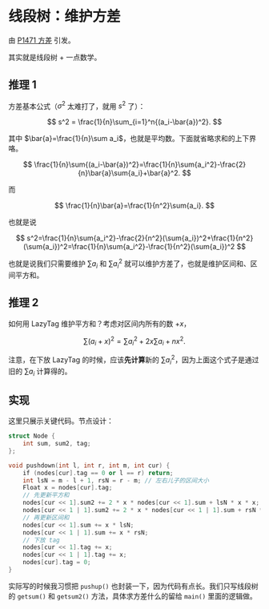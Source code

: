 # 线段树：维护方差

由 [P1471 方差](https://www.luogu.com.cn/problem/P1471) 引发。

其实就是线段树 + 一点数学。

## 推理 1

方差基本公式（$\sigma^2$ 太难打了，就用 $s^2$ 了）：

$$
s^2 = \frac{1}{n}\sum_{i=1}^n{(a_i-\bar{a})^2}.
$$

其中 $\bar{a}=\frac{1}{n}\sum a_i$，也就是平均数。下面就省略求和的上下界咯。

$$
\frac{1}{n}\sum{(a_i-\bar{a})^2}=\frac{1}{n}\sum{a_i^2}-\frac{2}{n}\bar{a}\sum{a_i}+\bar{a}^2.
$$

而

$$
\frac{1}{n}\bar{a}=\frac{1}{n^2}\sum{a_i}.
$$

也就是说

$$
s^2=\frac{1}{n}\sum{a_i^2}-\frac{2}{n^2}(\sum{a_i})^2+\frac{1}{n^2}(\sum{a_i})^2=\frac{1}{n}\sum{a_i^2}-\frac{1}{n^2}(\sum{a_i})^2
$$

也就是说我们只需要维护 $\sum a_i$ 和 $\sum a_i^2$ 就可以维护方差了，也就是维护区间和、区间平方和。

## 推理 2

如何用 LazyTag 维护平方和？考虑对区间内所有的数 $+x$，

$$
\sum{(a_i+x)^2} = \sum{a_i^2}+2x\sum{a_i}+nx^2.
$$

注意，在下放 LazyTag 的时候，应该**先计算**新的 $\sum{a_i^2}$，因为上面这个式子是通过旧的 $\sum a_i$ 计算得的。

## 实现

这里只展示关键代码。节点设计：

```cpp
struct Node {
    int sum, sum2, tag;
};
```

```cpp
void pushdown(int l, int r, int m, int cur) {
    if (nodes[cur].tag == 0 or l == r) return;
    int lsN = m - l + 1, rsN = r - m; // 左右儿子的区间大小
    Float x = nodes[cur].tag;
    // 先更新平方和
    nodes[cur << 1].sum2 += 2 * x * nodes[cur << 1].sum + lsN * x * x;
    nodes[cur << 1 | 1].sum2 += 2 * x * nodes[cur << 1 | 1].sum + rsN * x * x;
    // 再更新区间和
    nodes[cur << 1].sum += x * lsN;
    nodes[cur << 1 | 1].sum += x * rsN;
    // 下放 tag
    nodes[cur << 1].tag += x;
    nodes[cur << 1 | 1].tag += x;
    nodes[cur].tag = 0;
}
```

实际写的时候我习惯把 `pushup()` 也封装一下，因为代码有点长。我们只写线段树的 `getsum()` 和 `getsum2()` 方法，具体求方差什么的留给 `main()` 里面的逻辑做。
